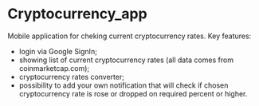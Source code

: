 # Cryptocurrency_app

Mobile application for cheking current cryptocurrency rates.
Key features:
- login via Google SignIn;
- showing list of current cryptocurrency rates (all data comes from coinmarketcap.com);
- cryptocurrency rates converter;
- possibility to add your own notification that will check if chosen cryptocurrency rate is rose or dropped on required percent or higher.
